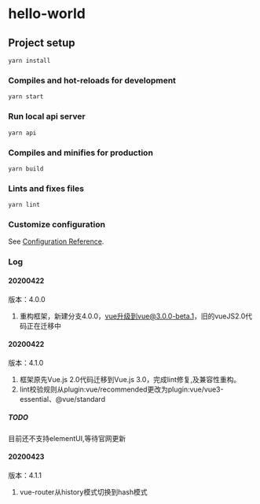 # hello-world

## Project setup
```
yarn install
```

### Compiles and hot-reloads for development
```
yarn start
```

### Run local api server
```
yarn api
```

### Compiles and minifies for production
```
yarn build
```

### Lints and fixes files
```
yarn lint
```

### Customize configuration
See [Configuration Reference](https://cli.vuejs.org/config/).

### Log

####  20200422
版本：4.0.0
1. 重构框架，新建分支4.0.0，vue升级到vue@3.0.0-beta.1，旧的vueJS2.0代码正在迁移中

####  20200422
版本：4.1.0
1. 框架原先Vue.js 2.0代码迁移到Vue.js 3.0，完成lint修复,及兼容性重构。
2. lint校验规则从plugin:vue/recommended更改为plugin:vue/vue3-essential、@vue/standard
##### TODO
目前还不支持elementUI,等待官网更新

####  20200423
版本：4.1.1
1. vue-router从history模式切换到hash模式
